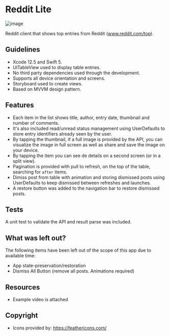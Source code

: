 # Reddit Lite

![image](https://images2.imgbox.com/97/61/f3gmQUSk_o.png)

Reddit client that shows top entries from Reddit (www.reddit.com/top).

## Guidelines

- Xcode 12.5 and Swift 5.
- UITableView used to display table entries.
- No third party dependencies used through the development.
- Supports all device orientation and screens.
- Storyboard used to create views.
- Based on MVVM design pattern.

## Features

- Each item in the list shows title, author, entry date, thumbnail and number of comments.
- It's also included read/unread status management using UserDefaults to store entry identifiers already seen by the user.
- By tapping the thumbnail, if a full image is provided by the API, you can visualize the image in full screen as well as share and save the image on your device.
- By tapping the item you can see de details on a second screen (or in a split view).
- Pagination is provided with pull to refresh, on the top of the table, searching for `after` items.
- Dimiss post from table with animation and storing dismissed posts using UserDefaults to keep dismissed between refreshes and launches.
- A restore button was added to the navigation bar to restore dismissed posts.

## Tests

A unit test to validate the API and result parse was included.

## What was left out?

The following items have been left out of the scope of this app due to available time:

- App state-preservation/restoration
- Dismiss All Button (remove all posts. Animations required)

## Resources

- Example video is attached

## Copyright

- Icons provided by: https://feathericons.com/
